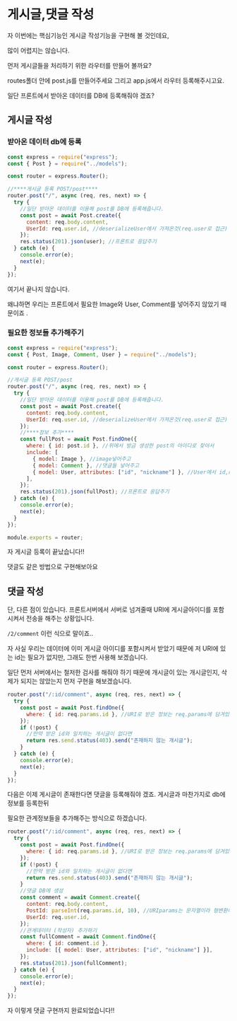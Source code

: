 # 게시글,댓글 작성

자 이번에는 핵심기능인 게시글 작성기능을 구현해 볼 것인데요, 

많이 어렵지는 않습니다. 

먼저 게시글들을 처리하기 위한 라우터를 만들어 볼까요? 

routes폴더 안에 post.js를 만들어주세요 그리고 app.js에서 라우터 등록해주시고요.

일단 프론트에서 받아온 데이터를 DB에 등록해줘야 겠죠?

## 게시글 작성

### 받아온 데이터 db에 등록

```javascript
const express = require("express");
const { Post } = require("../models");

const router = express.Router();

//****게시글 등록 POST/post****
router.post("/", async (req, res, next) => {
  try {
    //일단 받아온 데이터를 이용해 post를 DB에 등록해줍니다.
    const post = await Post.create({
      content: req.body.content,
      UserId: req.user.id, //deserializeUser에서 가져온것(req.user로 접근)
    });
    res.status(201).json(user); //프론트로 응답주기
  } catch (e) {
    console.error(e);
    next(e);
  }
});
```

여기서 끝나지 않습니다. 

왜냐하면 우리는 프론트에서 필요한 Image와 User, Comment를 넣어주지 않았기 때문이죠 . 

### 필요한 정보들 추가해주기

```javascript
const express = require("express");
const { Post, Image, Comment, User } = require("../models");

const router = express.Router();

//게시글 등록 POST/post
router.post("/", async (req, res, next) => {
  try {
    //일단 받아온 데이터를 이용해 post를 DB에 등록해줍니다.
    const post = await Post.create({
      content: req.body.content,
      UserId: req.user.id, //deserializeUser에서 가져온것(req.user로 접근)
    });
    //****정보 추가****
    const fullPost = await Post.findOne({
      where: { id: post.id }, //위에서 방금 생성한 post의 아이디로 찾아서
      include: [
        { model: Image }, //image넣어주고
        { model: Comment }, //댓글들 넣어주고
        { model: User, attributes: ["id", "nickname"] }, //User에서 id,nickname만 넣고
      ],
    });
    res.status(201).json(fullPost); //프론트로 응답주기
  } catch (e) {
    console.error(e);
    next(e);
  }
});

module.exports = router;
```

자 게시글 등록이 끝났습니다!!

댓글도 같은 방법으로 구현해보아요

## 댓글 작성

단, 다른 점이 있습니다. 프론트서버에서 서버로 넘겨줄때 URI에 게시글아이디를 포함시켜서 전송을 해주는 상황입니다. 

`/2/comment` 이런 식으로 말이죠.. 

자 사실 우리는 데이터에 이미 게시글 아이디를 포함시켜서 받았기 때문에 저 URI에 있는 id는 필요가 없지만, 그래도 한번 사용해 보겠습니다. 

일단 먼저 서버에서는 철저한 검사를 해줘야 하기 때문에 개시글이 있는 개시글인지, 삭제가 되지는 않았는지 먼저 구현을 해보겠습니다. 

```javascript
router.post("/:id/comment", async (req, res, next) => {
  try {
    const post = await Post.findOne({
      where: { id: req.params.id }, //URI로 받은 정보는 req.params에 담겨있다.
    });
    if (!post) {
      //만약 받은 id와 일치하는 게시글이 없다면
      return res.send.status(403).send("존재하지 않는 개시글");
    }
  } catch (e) {
    console.error(e);
    next(e);
  }
});
```

다음은 이제 게시글이 존재한다면 댓글을 등록해줘야 겠죠. 게시글과 마찬가지로 db에 정보를 등록한뒤 

필요한 관계정보들을 추가해주는 방식으로 하겠습니다. 

```javascript
router.post("/:id/comment", async (req, res, next) => {
  try {
    const post = await Post.findOne({
      where: { id: req.params.id }, //URI로 받은 정보는 req.params에 담겨있다.
    });
    if (!post) {
      //만약 받은 id와 일치하는 게시글이 없다면
      return res.send.status(403).send("존재하지 않는 개시글");
    }
    //댓글 DB에 생성
    const comment = await Comment.create({
      content: req.body.content,
      PostId: parseInt(req.params.id, 10), //URIparams는 문자열이라 형변환해야함
      UserId: req.user.id,
    });
    //관계데이터 (작성자) 추가하기
    const fullComment = await Comment.findOne({
      where: { id: comment.id },
      include: [{ model: User, attributes: ["id", "nickname"] }],
    });
    res.status(201).json(fullComment);
  } catch (e) {
    console.error(e);
    next(e);
  }
});
```

 자 이렇게 댓글 구현까지 완료되었습니다!!

